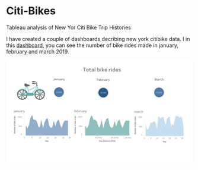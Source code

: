 # Citi-Bikes
Tableau analysis of New Yor Citi Bike Trip Histories

I have created a couple of dashboards decribing new york citibike data.
I in this [dashboard](https://public.tableau.com/profile/joanne5882#!/vizhome/biketripjanuary/Dashboard1?publish=yes), you can see the number of bike rides made in january, february and march 2019.

![](https://github.com/JoannePeel/Citi-Bikes/blob/master/bike%20trip.jpg)

